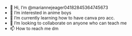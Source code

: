 - 👋 Hi, I’m @mariannejeager04182845364745673
- 👀 I’m interested in anime boys
- 🌱 I’m currently learning how to have canva pro acc.
- 💞️ I’m looking to collaborate on anyone who can teach me
- 📫 How to reach me dm 

<!---
mariannejeager04182845364745673/mariannejeager04182845364745673 is a ✨ special ✨ repository because its `README.md` (this file) appears on your GitHub profile.
You can click the Preview link to take a look at your changes.
--->
